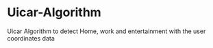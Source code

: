 # Uicar-Algorithm
Uicar Algorithm to detect Home, work and entertainment with the user coordinates data
